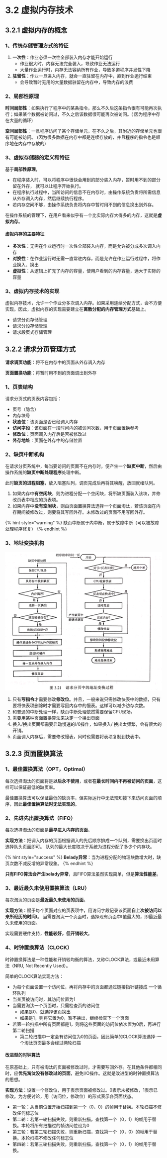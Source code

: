 # 3.2 虚拟内存技术

## 3.2.1 虚拟内存的概念

### 1、传统存储管理方式的特征

1. **一次性**：作业必须一次性全部装入内存才能开始运行
   * 作业很大时，内存无法完全装入，导致作业无法运行
   * 大量作业运行时，内存无法容纳所有作业，导致多道程序并发性下降
2. **驻留性**：作业一旦进入内存，就会一直驻留在内存中，直到作业运行结束
   * 会导致暂时无用的大量数据驻留在内存中，导致内存的浪费

### 2、局部性原理

**时间局部性**：如果执行了程序中的某条指令，那么不久后这条指令很有可能再次执行；如果某个数据被访问过，不久之后该数据很可能再次被访问。\( 因为程序中存在大量的循环\)

**空间局部性**：一旦程序访问了某个存储单元，在不久之后，其附近的存储单元也很有可能被访问。 \(因为很多数据在内存中都是连续存放的，并且程序的指令也是顺序地在内存中存放的\)

### 3、虚拟存储器的定义和特征

基于**局部性原理**，

* 在程序装入时，可以将程序中很快会用到的部分装入内存，暂时用不到的部分留在外存， 就可以让程序开始执行。
* 在程序执行过程中，当所访问的信息不在内存时，由操作系统负贵将所需信息从外存调入内存，然后继续执行程序。
* 若内存空间不够，由操作系统负贵将内存中暂时用不到的信息换出到外存。 

在操作系统的管理下，在用户看来似乎有一个比实际内存大得多的内存，这就是**虚拟内存**。

#### 虚拟内存的主要特征

* **多次性**：无需在作业运行时一次性全部装入内存，而是允许被分成多次调入内存
* **对换性**：在作业运行时无需一直常驻内存，而是允许在作业运行过程中，将作业换入、换出
* **虚拟性**：从逻辑上扩充了内存的容量，使用户看到的内存容量，远大于实际的容量

### 3、虚拟内存技术的实现

虚拟内存技术，允许一个作业分多次调入内存。如果采用连续分配方式，会不方便实现。因此，虚拟内存的实现需要建立在**离散分配的内存管理方式**基础上。

* 请求分页存储管理
* 请求分段存储管理
* 请求段页式存储管理

## 3.2.2 请求分页管理方式

**请求调页功能**：将不在内存中的页面从外存调入内存

**页面置换功能**：将暂时用不到的页面调出到外存

### 1、页表结构

请求分页式的页表内容包括：

* 页号（隐含）
* 内存块号
* **状态位**：该页面是否已经调入内存
* **访问字段**：该页面在一段时间内的被访问次数，用于页面置换参考
* **修改位**：页面调入内存后是否被修改过
* **外存地址**：页面在外存中的存储位置

### 2、缺页中断机构

在请求分页系统中，每当要访问的页面不在内存时，便产生一个**缺页中断**，然后由操作系统的**缺页中断处理程序**处理中断。 

此时**缺页的进程阻塞**，放入阻塞队列，调页完成后再将其唤醒，放回就绪队列。

1. 如果内存中**有空闲块**，则为进程分配一个空闲块，将所缺页面装入该块，并修改页表中相应的页表项。
2. 如果内存中**没有空闲块**，则由页面置换算法选择一个页面淘汰，若该页面在内存期间被修改过，则要将其写回外存。未修改过的页面不用写回外存。

{% hint style="warning" %}
缺页中断属于内中断，属于故障中断（可以被故障处理程序修复）
{% endhint %}

###  3、地址变换机构

![](../.gitbook/assets/qing-qiu-fen-ye-.jpg)

1. 只有**写指令**才需要修改**修改位**。并且，一般来说只需修改快表中的数据，只有要将快表项删除时才需要写回内存中的慢表。这样可以减少访存次数。
2. 和普通的中断处理一样，缺页中断处理依然需要保留CPU现场。 
3. 需要用某种页面置换算法来决定一个换出页面
4. 换入/换出页面都需要启动慢速的I/0操作，如果换入/ 换出太频繁，会有很大的开销。
5. 页面调入内存后，需要修改慢表，同时也需要将表项复制到快表中。

## 3.2.3 页面置换算法

### 1、最佳置换算法（OPT，Optimal）

每次选择淘汰的页面将是**以后永不使用**，或者**在最长时间内不再被访问的页面**，这样可以保证最低的缺页率。

最佳置换算法可以保证最低的缺页率，但实际运行中无法预知接下来访问页面的顺序，因此**最佳置换算法时无法实现的**。

### 2、先进先出置换算法（FIFO）

每次选择淘汰的页面是**最早进入内存的页面**。

**实现方法**：把调入内存的页面根据调入的先后顺序排成一个队列，需要换出页面时选择队头页面即可。 队列的最大长度取决于系统为进程分配了多少个内存块。

{% hint style="success" %}
**Belady异常**：当为进程分配的物理块数增大时，缺页次数不减反增的异常现象。
{% endhint %}

**只有FIFO算法会产生belady异常**，且FIFO算法虽然实现简单，但是**算法性能差**。

### 3、最近最久未使用置换算法（LRU）

每次淘汰的页面是**最近最久未使用的页面**。

**实现方法**：赋予每个页面对应的页表项中，用访问字段记录该页面**自上次被访问以来所经历的时间t**。 当需要淘汰一个页面时，选择现有页面中t值最大的，即最近最久未使用的页面。

实现需要硬件支持，**性能较好，但开销较大**。

### 4、时钟置换算法（CLOCK）

时钟置换算法是一种性能和开销较均衡的算法，又称CLOCK算法，或最近未用算法（NRU, Not Recently Used）。

简单的CLOCK算法实现方法：

* 为每个页面设置一个访问位，再将内存中的页面都通过链接指针链接成 一个循环队列
* 当某页被访问时，其访问位置为1
* 当需要淘汰一个页面时，只需检查页的访问位
  * 如果是0，就选择该页换出
  * 如果是1，则将它置为0，暂不换出，继续检查下一个页面
* 若第一轮扫描中所有页面都是1，则将这些页面的访问位依次置为0后，再进行第二轮扫描
  * 第二轮扫描中一定会有访问位为0的页面，因此简单的CLOCK算法选择-一个淘汰页面最多会经过两轮扫描

#### 改进型的时钟算法

在原基础上，只有被淘汰的页面被修改过时，才需要写回外存。在其他条件都相同时，应**优先淘汰没有修改过的页面**，避免I/O操作。这就是改进型的时钟置换算法的思想。

**实现方法**：设置一个修改位，用于表示页面被修改过。0表示未被修改，1表示已修改。为方便讨论，用（访问位，修改位）的形式表示各页面状态。

* 第一轮：从当前位置开始扫描到第一个（0，0）的帧用于替换。本轮扫描不修改任何标志位
* 第二轮：若第一轮扫描失败，则重新扫描，查找第一个（0，1）的帧用于替换。本轮将所有扫描过的帧访问位设为0
* 第三轮：若第二轮扫描失败，则重新扫描，查找第一个（0，0）的帧用于替换。本轮扫描不修改任何标志位
* 第四轮：若第三轮扫描失败，则重新扫描，查找第一个（0，1）的帧用于替换。


